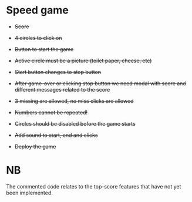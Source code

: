 # Speed game
- ~~Score~~

- ~~4 circles to click on~~

- ~~Button to start the game~~

- ~~Active circle must be a picture (toilet paper, cheese, etc)~~

- ~~Start button changes to stop button~~

- ~~After game-over or clicking stop button we need modal with score and different messages related to the score~~

- ~~3 missing are allowed, no miss clicks are allowed~~

- ~~Numbers cannot be repeated!~~

- ~~Circles should be disabled before the game starts~~

- ~~Add sound to start, end and clicks~~

- ~~Deploy the game~~

# NB
The commented code relates to the top-score features that have not yet been implemented.
